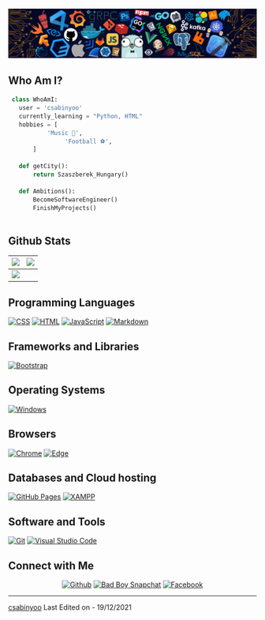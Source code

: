 ![Github Banner](https://raw.githubusercontent.com/Jaydeep-Yadav/Jaydeep-Yadav/main/banner.png)

## Who Am I?

 ```python
  class WhoAmI:
    user = 'csabinyoo'
    currently_learning = "Python, HTML"
	hobbies = [
			'Music 🎵',
                 'Football ⚽',
		]
	
	def getCity():
		return Szaszberek_Hungary()
	
	def Ambitions():
		BecomeSoftwareEngineer()
		FinishMyProjects()
	
 ```

 
## Github Stats

<img src="https://github-readme-stats.vercel.app/api?username=csabinyoo&&show_icons=true&count_private=true&theme=github_dark">|<img src="https://github-readme-streak-stats.herokuapp.com/?user=csabinyoo&theme=blueberry_duo"/>
|---|---|
<img src="https://github-readme-stats.vercel.app/api/top-langs/?username=csabinyoo&layout=compact&theme=github_dark"/>|

## Programming Languages

<p>
    <!-- <a href="#"><img alt="C" src="https://img.shields.io/badge/C%20-%232370ED.svg?logo=c&logoColor=white"></a> -->
    <!-- <a href="#"><img alt="C++" src="https://img.shields.io/badge/C++%20-%2300599C.svg?logo=c%2B%2B&logoColor=white"></a> -->
    <a href="#"><img alt="CSS" src="https://img.shields.io/badge/CSS%20-%231572B6.svg?logo=css3&logoColor=white"></a>
    <a href="#"><img alt="HTML" src="https://img.shields.io/badge/HTML%20-%23E34F26.svg?logo=html5&logoColor=white"></a>
    <a href="#"><img alt="JavaScript" src="https://img.shields.io/badge/JavaScript%20-%23F7DF1E.svg?logo=javascript&logoColor=black"></a>
    <a href="#"><img alt="Markdown" src="https://img.shields.io/badge/Markdown-%23000000.svg?logo=markdown&logoColor=white"></a>
</p>

## Frameworks and Libraries
<p>
   <a href="#"><img alt="Bootstrap" src="https://img.shields.io/badge/Bootstrap-563D7C?logo=bootstrap&logoColor=white"></a>
</p>

## Operating Systems
<p>
	<a href="#"><img alt="Windows" src="https://img.shields.io/badge/Windows-0078D6?logo=windows&logoColor=white"></a>	
</p>

## Browsers
<p>
	<a href="#"><img alt="Chrome" src="https://img.shields.io/badge/Google_Chrome-4285F4?logo=Google-Chrome&logoColor=white"></a>
	<a href="#"><img alt="Edge" src="https://img.shields.io/badge/Microsoft_Edge-0078D7?logo=Microsoft-edge&logoColor=white"></a>
</p>

## Databases and Cloud hosting

<p>
    <a href="#"><img alt="GitHub Pages" src="https://img.shields.io/badge/GitHub%20Pages-%23327FC7.svg?logo=github&logoColor=white"></a>
    <a href="#"><img alt="XAMPP" src="https://img.shields.io/badge/XAMPP%20-%23430098.svg?logo=xampp&logoColor=white"></a>
</p> 

## Software and Tools
<p>
  <a href="#"><img alt="Git" src="https://img.shields.io/badge/Git%20-%23F05033.svg?logo=git&logoColor=white"></a>
  <a href="#"><img alt="Visual Studio Code" src="https://img.shields.io/badge/Visual%20Studio%20Code-0078d7.svg?logo=visual-studio-code&logoColor=white"></a>
</p>

## Connect with Me


<p align="center">
  <a href="https://github.com/csabinyoo"><img alt="Github" title="Jaydeep Yadav Github" src="https://img.shields.io/badge/GitHub-100000?style=for-the-badge&logo=github&logoColor=white"></a>
  <a href="https://www.snapchat.com/add/csabinyoo"><img alt="Bad Boy Snapchat" title="Jaydeep Yadav SC" src="https://img.shields.io/badge/Snapchat-FFFC00?style=for-the-badge&logo=snapchat&logoColor=white"></a>
  <a href="https://www.facebook.com/dev.csabi/"><img alt="Facebook" title="Jaydeep Yadav FB" src="https://img.shields.io/badge/Facebook-1877F2?style=for-the-badge&logo=facebook&logoColor=white"></a>
 </p>
</p>

------
[csabinyoo](https://github.com/csabinyoo)
Last Edited on - 19/12/2021
